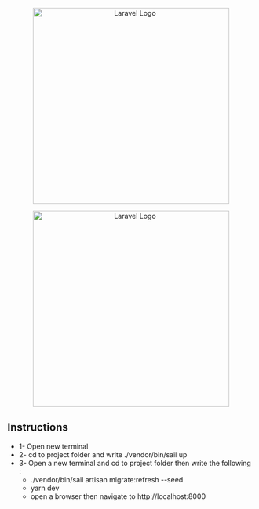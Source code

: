 <p align="center"><a href="https://laravel.com" target="_blank"><img src="https://raw.githubusercontent.com/laravel/art/master/logo-lockup/5%20SVG/2%20CMYK/1%20Full%20Color/laravel-logolockup-cmyk-red.svg" width="400" alt="Laravel Logo"></a></p>

<p align="center"><a href="https://laravel.com" target="_blank"><img src="https://www.cintap.com/wp-content/uploads/2022/05/ReactJS.png" width="400" alt="Laravel Logo"></a></p>


## Instructions

- 1- Open new terminal
- 2- cd to project folder and write ./vendor/bin/sail up
- 3- Open a new terminal and cd to project folder then write the following :
  - ./vendor/bin/sail artisan migrate:refresh --seed
  - yarn dev
  - open a browser then navigate to http://localhost:8000
